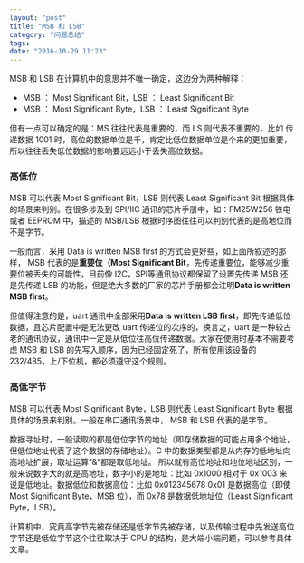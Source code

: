 ```yaml
---
layout: "post"
title: "MSB 和 LSB"
category: "问题总结"
tags: 
date: "2016-10-29 11:23"
---
```



MSB 和 LSB 在计算机中的意思并不唯一确定，这边分为两种解释：
- MSB ： Most Significant Bit，LSB ： Least Significant Bit
- MSB ： Most Significant Byte，LSB ： Least Significant Byte

但有一点可以确定的是：MS 往往代表是重要的，而 LS 则代表不重要的，比如 传递数据 1001 时，高位的数据单位是千，肯定比低位数据单位是个来的更加重要，所以往往丢失低位数据的影响要远远小于丢失高位数据。

### 高低位

MSB 可以代表 Most Significant Bit，LSB 则代表 Least Significant Bit 根据具体的场景来判别。在很多涉及到 SPI/IIC 通讯的芯片手册中，如：FM25W256 铁电或者 EEPROM 中，描述的 MSB/LSB 根据时序图往往可以判别代表的是高地位而不是字节。

一般而言，采用 Data is written MSB first 的方式会更好些，如上面所叙述的那样， MSB 代表的是**重要位（Most Significant Bit**，先传递重要位，能够减少重要位被丢失的可能性，目前像 I2C，SPI等通讯协议都保留了设置先传递 MSB 还是先传递 LSB 的功能，但是绝大多数的厂家的芯片手册都会注明**Data is written MSB first**。

但值得注意的是，uart 通讯中全部采用**Data is written LSB first**，即先传递低位数据，且芯片配置中是无法更改 uart 传递位的次序的，换言之，uart 是一种较古老的通讯协议，通讯中一定是从低位往高位传递数据。大家在使用时基本不需要考虑 MSB 和 LSB 的先写入顺序，因为已经固定死了，所有使用该设备的 232/485，上/下位机，都必须遵守这个规则。

### 高低字节

MSB 可以代表 Most Significant Byte，LSB 则代表 Least Significant Byte 根据具体的场景来判别。一般在串口通讯场景中， MSB 和 LSB 代表的是字节。

数据寻址时，一般读取的都是低位字节的地址（即存储数据的可能占用多个地址，但低位地址代表了这个数据的存储地址）。C 中的数据类型都是从内存的低地址向高地址扩展，取址运算"&"都是取低地址。 所以就有高位地址和地位地址区别，一般来说数字大的就是高地址，数字小的是地址：比如 0x1000 相对于 0x1003 来说是低地址。数据低位和数据高位：比如 0x012345678 0x01 是数据高位（即使 Most Significant Byte，MSB 位），而 0x78 是数据低地址位（Least Significant Byte，LSB）。

计算机中，究竟高字节先被存储还是低字节先被存储，以及传输过程中先发送高位字节还是低位字节这个往往取决于 CPU 的结构，是大端小端问题，可以参考具体文章。
